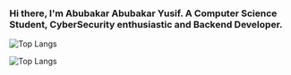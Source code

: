 ### Hi there, I'm Abubakar Abubakar Yusif. A Computer Science Student, CyberSecurity enthusiastic and Backend Developer.

![Top Langs](https://github-readme-stats.vercel.app/api/top-langs/?username=abuyusif01&layout=compact)

![Top Langs](https://github-readme-stats.vercel.app/api/top-langs/?username=abuyusif01&hide_progress=true)

